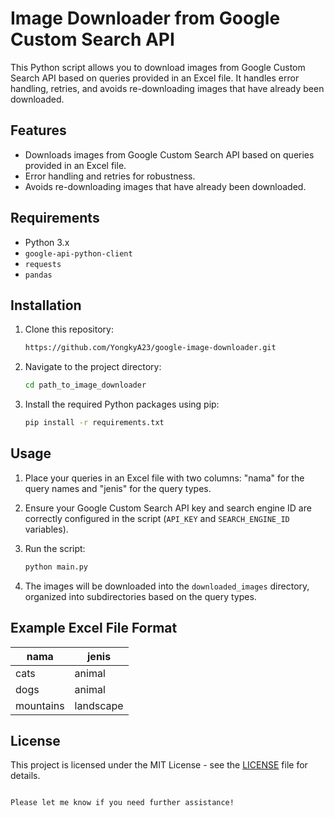 # Image Downloader from Google Custom Search API

This Python script allows you to download images from Google Custom Search API based on queries provided in an Excel file. It handles error handling, retries, and avoids re-downloading images that have already been downloaded.

## Features

- Downloads images from Google Custom Search API based on queries provided in an Excel file.
- Error handling and retries for robustness.
- Avoids re-downloading images that have already been downloaded.

## Requirements

- Python 3.x
- `google-api-python-client`
- `requests` 
- `pandas`

## Installation

1. Clone this repository:

   ```bash
   https://github.com/YongkyA23/google-image-downloader.git
   ```

2. Navigate to the project directory:

   ```bash
   cd path_to_image_downloader
   ```

3. Install the required Python packages using pip:

   ```bash
   pip install -r requirements.txt
   ```

## Usage

1. Place your queries in an Excel file with two columns: "nama" for the query names and "jenis" for the query types.
2. Ensure your Google Custom Search API key and search engine ID are correctly configured in the script (`API_KEY` and `SEARCH_ENGINE_ID` variables).
3. Run the script:

   ```bash
   python main.py
   ```

4. The images will be downloaded into the `downloaded_images` directory, organized into subdirectories based on the query types.

## Example Excel File Format

| nama     | jenis    |
|----------|----------|
| cats     | animal   |
| dogs     | animal   |
| mountains| landscape|

## License

This project is licensed under the MIT License - see the [LICENSE](LICENSE) file for details.
```

Please let me know if you need further assistance!
